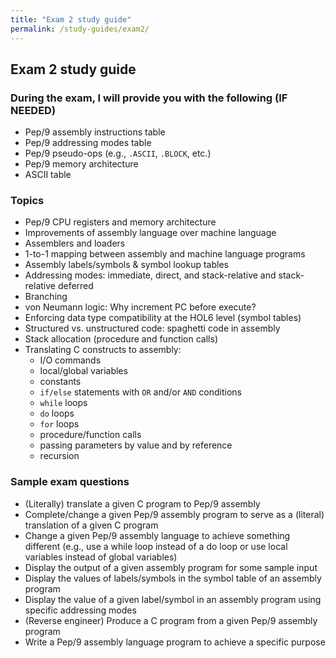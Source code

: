 ```yaml
---
title: "Exam 2 study guide"
permalink: /study-guides/exam2/
---
```


## Exam 2 study guide

### During the exam, I will provide you with the following (IF NEEDED)
* Pep/9 assembly instructions table
* Pep/9 addressing modes table
* Pep/9 pseudo-ops (e.g., ```.ASCII```, ```.BLOCK```, etc.)
* Pep/9 memory architecture
* ASCII table
   
### Topics
* Pep/9 CPU registers and memory architecture
* Improvements of assembly language over machine language
* Assemblers and loaders
* 1-to-1 mapping between assembly and machine language programs
* Assembly labels/symbols & symbol lookup tables
* Addressing modes: immediate, direct, and stack-relative and stack-relative deferred
* Branching
* von Neumann logic: Why increment PC before execute?
* Enforcing data type compatibility at the HOL6 level (symbol tables)
* Structured vs. unstructured code: spaghetti code in assembly
* Stack allocation (procedure and function calls)
* Translating C constructs to assembly:
  * I/O commands
  * local/global variables
  * constants
  * ```if/else``` statements with ```OR``` and/or ```AND``` conditions
  * ```while``` loops
  * ```do``` loops
  * ```for``` loops
  * procedure/function calls
  * passing parameters by value and by reference
  * recursion
      
### Sample exam questions
* (Literally) translate a given C program to Pep/9 assembly
* Complete/change a given Pep/9 assembly program to serve as a (literal) translation of a given C program
* Change a given Pep/9 assembly language to achieve something different (e.g., use a while loop instead of a do loop or use local variables instead of global variables)
* Display the output of a given assembly program for some sample input
* Display the values of labels/symbols in the symbol table of an assembly program
* Display the value of a given label/symbol in an assembly program using specific addressing modes
* (Reverse engineer) Produce a C program from a given Pep/9 assembly program
* Write a Pep/9 assembly language program to achieve a specific purpose
